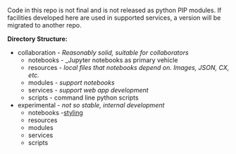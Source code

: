 
Code in this repo is not final and is not released as python PIP modules. 
If facilities developed here are used in supported services, a version 
will be migrated to another repo.

**Directory Structure:**

- collaboration - _Reasonably solid, suitable for collaborators_
  - notebooks - _Jupyter notebooks as primary vehicle
  - resources - _local files that notebooks depend on. Images, JSON, CX, etc._
  - modules - _support notebooks_
  - services - _support web app development_
  - scripts - command line python scripts
- experimental - _not so stable, internal development_ 
  - notebooks
    -[styling](https://github.com/ndexbio/ndex-example-development/blob/master/notebooks/NiceCX%20Layout%20and%20Styling.ipynb)
  - resources
  - modules
  - services
  - scripts
